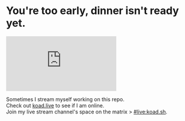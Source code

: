 # You're too early, dinner isn't ready yet.
[![Matrix](https://img.shields.io/matrix/live:koad.sh?label=live:koad.sh&logo=matrix&server_fqdn=matrix.koad.sh&style=for-the-badge)](https://matrix.to/#/#live:koad.sh?via=koad.sh) 

Sometimes I stream myself working on this repo.  
Check out [koad.live](https://koad.live) to see if I am online.  
Join my live stream channel's space on the matrix > [#live:koad.sh](https://matrix.to/#/#live:koad.sh).
